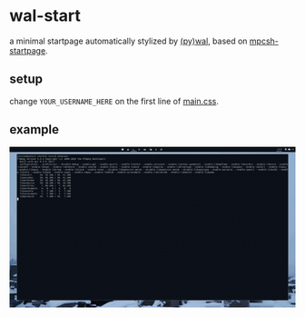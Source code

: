 # wal-start

a minimal startpage automatically stylized by [(py)wal](https://github.com/dylanaraps/pywal), based on [mpcsh-startpage](https://github.com/startpages/startpages.github.io/tree/master/startpages/mpcsh-startpage).

## setup

change `YOUR_USERNAME_HERE` on the first line of [main.css](main.css).

## example

![](_res/showcase.gif)
